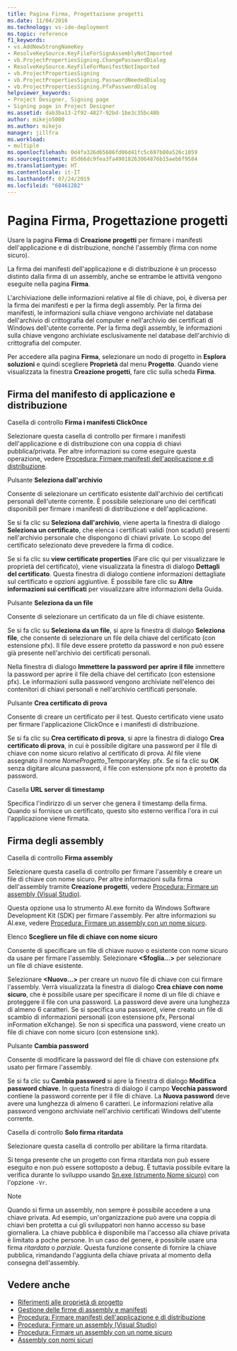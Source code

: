 ```yaml
---
title: Pagina Firma, Progettazione progetti
ms.date: 11/04/2016
ms.technology: vs-ide-deployment
ms.topic: reference
f1_keywords:
- vs.AddNewStrongNameKey
- ResolveKeySource.KeyFileForSignAssemblyNotImported
- vb.ProjectPropertiesSigning.ChangePasswordDialog
- ResolveKeySource.KeyFileForManifestNotImported
- vb.ProjectPropertiesSigning
- vb.ProjectPropertiesSigning.PasswordNeededDialog
- vb.ProjectPropertiesSigning.PfxPasswordDialog
helpviewer_keywords:
- Project Designer, Signing page
- Signing page in Project Designer
ms.assetid: dab3ba13-2f92-4827-92bd-1be3c35bc48b
author: mikejo5000
ms.author: mikejo
manager: jillfra
ms.workload:
- multiple
ms.openlocfilehash: 0d4fa326d65606fd06d41fc5c697b80a526c1059
ms.sourcegitcommit: 85d66dc9fea3fa49018263064876b15aeb6f9584
ms.translationtype: HT
ms.contentlocale: it-IT
ms.lasthandoff: 07/24/2019
ms.locfileid: "68461282"
---
```

# <a name="signing-page-project-designer"></a>Pagina Firma, Progettazione progetti

Usare la pagina **Firma** di **Creazione progetti** per firmare i manifesti dell'applicazione e di distribuzione, nonché l'assembly (firma con nome sicuro).

La firma dei manifesti dell'applicazione e di distribuzione è un processo distinto dalla firma di un assembly, anche se entrambe le attività vengono eseguite nella pagina **Firma**.

L'archiviazione delle informazioni relative al file di chiave, poi, è diversa per la firma dei manifesti e per la firma degli assembly. Per la firma dei manifesti, le informazioni sulla chiave vengono archiviate nel database dell'archivio di crittografia del computer e nell'archivio dei certificati di Windows dell'utente corrente. Per la firma degli assembly, le informazioni sulla chiave vengono archiviate esclusivamente nel database dell'archivio di crittografia del computer.

Per accedere alla pagina **Firma**, selezionare un nodo di progetto in **Esplora soluzioni** e quindi scegliere **Proprietà** dal menu **Progetto**. Quando viene visualizzata la finestra **Creazione progetti**, fare clic sulla scheda **Firma**.

## <a name="application-and-deployment-manifest-signing"></a>Firma del manifesto di applicazione e distribuzione

Casella di controllo **Firma i manifesti ClickOnce**

Selezionare questa casella di controllo per firmare i manifesti dell'applicazione e di distribuzione con una coppia di chiavi pubblica/privata. Per altre informazioni su come eseguire questa operazione, vedere [Procedura: Firmare manifesti dell'applicazione e di distribuzione](../../ide/how-to-sign-application-and-deployment-manifests.md).

Pulsante **Seleziona dall'archivio**

Consente di selezionare un certificato esistente dall'archivio dei certificati personali dell'utente corrente. È possibile selezionare uno dei certificati disponibili per firmare i manifesti di distribuzione e dell'applicazione.

Se si fa clic su **Seleziona dall'archivio**, viene aperta la finestra di dialogo **Seleziona un certificato**, che elenca i certificati validi (non scaduti) presenti nell'archivio personale che dispongono di chiavi private. Lo scopo del certificato selezionato deve prevedere la firma di codice.

Se si fa clic su **view certificate properties** (Fare clic qui per visualizzare le proprietà del certificato), viene visualizzata la finestra di dialogo **Dettagli del certificato**. Questa finestra di dialogo contiene informazioni dettagliate sul certificato e opzioni aggiuntive. È possibile fare clic su **Altre informazioni sui certificati** per visualizzare altre informazioni della Guida.

Pulsante **Seleziona da un file**

Consente di selezionare un certificato da un file di chiave esistente.

Se si fa clic su **Seleziona da un file**, si apre la finestra di dialogo **Seleziona file**, che consente di selezionare un file della chiave del certificato (con estensione pfx). Il file deve essere protetto da password e non può essere già presente nell'archivio dei certificati personali.

Nella finestra di dialogo **Immettere la password per aprire il file** immettere la password per aprire il file della chiave del certificato (con estensione pfx). Le informazioni sulla password vengono archiviate nell'elenco dei contenitori di chiavi personali e nell'archivio certificati personale.

Pulsante **Crea certificato di prova**

Consente di creare un certificato per il test. Questo certificato viene usato per firmare l'applicazione ClickOnce e i manifesti di distribuzione.

Se si fa clic su **Crea certificato di prova**, si apre la finestra di dialogo **Crea certificato di prova**, in cui è possibile digitare una password per il file di chiave con nome sicuro relativo al certificato di prova. Al file viene assegnato il nome *NomeProgetto*_TemporaryKey. pfx. Se si fa clic su **OK** senza digitare alcuna password, il file con estensione pfx non è protetto da password.

Casella **URL server di timestamp**

Specifica l'indirizzo di un server che genera il timestamp della firma. Quando si fornisce un certificato, questo sito esterno verifica l'ora in cui l'applicazione viene firmata.

## <a name="assembly-signing"></a>Firma degli assembly

Casella di controllo **Firma assembly**

Selezionare questa casella di controllo per firmare l'assembly e creare un file di chiave con nome sicuro. Per altre informazioni sulla firma dell'assembly tramite **Creazione progetti**, vedere [Procedura: Firmare un assembly (Visual Studio)](../managing-assembly-and-manifest-signing.md#how-to-sign-an-assembly-in-visual-studio).

Questa opzione usa lo strumento Al.exe fornito da Windows Software Development Kit (SDK) per firmare l'assembly. Per altre informazioni su Al.exe, vedere [Procedura: Firmare un assembly con un nome sicuro](/dotnet/framework/app-domains/how-to-sign-an-assembly-with-a-strong-name).

Elenco **Scegliere un file di chiave con nome sicuro**

Consente di specificare un file di chiave nuovo o esistente con nome sicuro da usare per firmare l'assembly. Selezionare **\<Sfoglia...>** per selezionare un file di chiave esistente.

Selezionare **\<Nuovo...>** per creare un nuovo file di chiave con cui firmare l'assembly. Verrà visualizzata la finestra di dialogo **Crea chiave con nome sicuro**, che è possibile usare per specificare il nome di un file di chiave e proteggere il file con una password. La password deve avere una lunghezza di almeno 6 caratteri. Se si specifica una password, viene creato un file di scambio di informazioni personali (con estensione pfx, Personal inFormation eXchange). Se non si specifica una password, viene creato un file di chiave con nome sicuro (con estensione snk).

Pulsante **Cambia password**

Consente di modificare la password del file di chiave con estensione pfx usato per firmare l'assembly.

Se si fa clic su **Cambia password** si apre la finestra di dialogo **Modifica password chiave**. In questa finestra di dialogo il campo **Vecchia password** contiene la password corrente per il file di chiave. La **Nuova password** deve avere una lunghezza di almeno 6 caratteri. Le informazioni relative alla password vengono archiviate nell'archivio certificati Windows dell'utente corrente.

Casella di controllo **Solo firma ritardata**

Selezionare questa casella di controllo per abilitare la firma ritardata.

Si tenga presente che un progetto con firma ritardata non può essere eseguito e non può essere sottoposto a debug. È tuttavia possibile evitare la verifica durante lo sviluppo usando [Sn.exe (strumento Nome sicuro)](/dotnet/framework/tools/sn-exe-strong-name-tool) con l'opzione `-Vr`.

> [!NOTE]
> Quando si firma un assembly, non sempre è possibile accedere a una chiave privata. Ad esempio, un'organizzazione può avere una coppia di chiavi ben protetta a cui gli sviluppatori non hanno accesso su base giornaliera. La chiave pubblica è disponibile ma l'accesso alla chiave privata è limitato a poche persone. In un caso del genere, è possibile usare una firma *ritardata* o *parziale*. Questa funzione consente di fornire la chiave pubblica, rimandando l'aggiunta della chiave privata al momento della consegna dell'assembly.

## <a name="see-also"></a>Vedere anche

- [Riferimenti alle proprietà di progetto](../../ide/reference/project-properties-reference.md)
- [Gestione delle firme di assembly e manifesti](../../ide/managing-assembly-and-manifest-signing.md)
- [Procedura: Firmare manifesti dell'applicazione e di distribuzione](../../ide/how-to-sign-application-and-deployment-manifests.md)
- [Procedura: Firmare un assembly (Visual Studio)](../managing-assembly-and-manifest-signing.md#how-to-sign-an-assembly-in-visual-studio)
- [Procedura: Firmare un assembly con un nome sicuro](/dotnet/framework/app-domains/how-to-sign-an-assembly-with-a-strong-name)
- [Assembly con nomi sicuri](/dotnet/framework/app-domains/strong-named-assemblies)